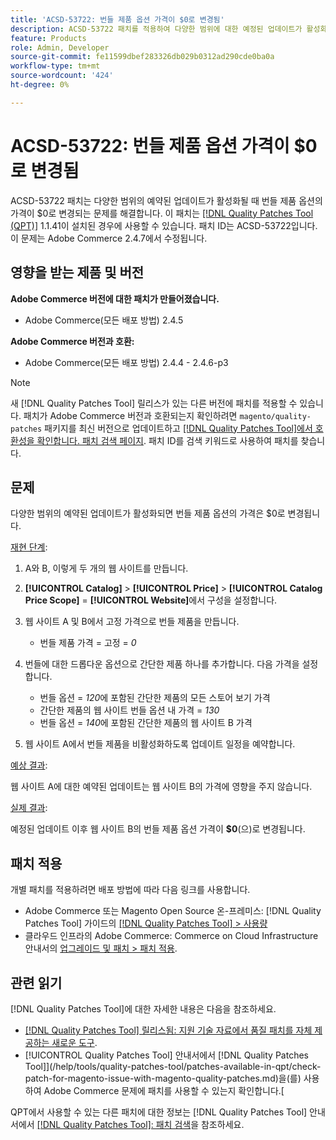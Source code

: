 ```yaml
---
title: 'ACSD-53722: 번들 제품 옵션 가격이 $0로 변경됨'
description: ACSD-53722 패치를 적용하여 다양한 범위에 대한 예정된 업데이트가 활성화될 때 번들 제품 옵션의 가격이 $0로 변경되는 Adobe Commerce 문제를 해결합니다.
feature: Products
role: Admin, Developer
source-git-commit: fe11599dbef283326db029b0312ad290cde0ba0a
workflow-type: tm+mt
source-wordcount: '424'
ht-degree: 0%

---
```


# ACSD-53722: 번들 제품 옵션 가격이 $0로 변경됨

ACSD-53722 패치는 다양한 범위의 예약된 업데이트가 활성화될 때 번들 제품 옵션의 가격이 $0로 변경되는 문제를 해결합니다. 이 패치는 [[!DNL Quality Patches Tool (QPT)]](https://experienceleague.adobe.com/en/docs/commerce-knowledge-base/kb/announcements/commerce-announcements/magento-quality-patches-released-new-tool-to-self-serve-quality-patches) 1.1.41이 설치된 경우에 사용할 수 있습니다. 패치 ID는 ACSD-53722입니다. 이 문제는 Adobe Commerce 2.4.7에서 수정됩니다.

## 영향을 받는 제품 및 버전

**Adobe Commerce 버전에 대한 패치가 만들어졌습니다.**

* Adobe Commerce(모든 배포 방법) 2.4.5

**Adobe Commerce 버전과 호환:**

* Adobe Commerce(모든 배포 방법) 2.4.4 - 2.4.6-p3

>[!NOTE]
>
>새 [!DNL Quality Patches Tool] 릴리스가 있는 다른 버전에 패치를 적용할 수 있습니다. 패치가 Adobe Commerce 버전과 호환되는지 확인하려면 `magento/quality-patches` 패키지를 최신 버전으로 업데이트하고 [[!DNL Quality Patches Tool]에서 호환성을 확인합니다. 패치 검색 페이지](https://experienceleague.adobe.com/tools/commerce-quality-patches/index.html). 패치 ID를 검색 키워드로 사용하여 패치를 찾습니다.

## 문제

다양한 범위의 예약된 업데이트가 활성화되면 번들 제품 옵션의 가격은 $0로 변경됩니다.

<u>재현 단계</u>:

1. A와 B, 이렇게 두 개의 웹 사이트를 만듭니다.
1. **[!UICONTROL Catalog]** > **[!UICONTROL Price]** > **[!UICONTROL Catalog Price Scope]** = **[!UICONTROL Website]**&#x200B;에서 구성을 설정합니다.
1. 웹 사이트 A 및 B에서 고정 가격으로 번들 제품을 만듭니다.

   * 번들 제품 가격 = 고정 = *0*

1. 번들에 대한 드롭다운 옵션으로 간단한 제품 하나를 추가합니다. 다음 가격을 설정합니다.

   * 번들 옵션 = *120*&#x200B;에 포함된 간단한 제품의 모든 스토어 보기 가격
   * 간단한 제품의 웹 사이트 번들 옵션 내 가격 = *130*
   * 번들 옵션 = *140*&#x200B;에 포함된 간단한 제품의 웹 사이트 B 가격

1. 웹 사이트 A에서 번들 제품을 비활성화하도록 업데이트 일정을 예약합니다.

<u>예상 결과</u>:

웹 사이트 A에 대한 예약된 업데이트는 웹 사이트 B의 가격에 영향을 주지 않습니다.

<u>실제 결과</u>:

예정된 업데이트 이후 웹 사이트 B의 번들 제품 옵션 가격이 **$0**(으)로 변경됩니다.

## 패치 적용

개별 패치를 적용하려면 배포 방법에 따라 다음 링크를 사용합니다.

* Adobe Commerce 또는 Magento Open Source 온-프레미스: [!DNL Quality Patches Tool] 가이드의 [[!DNL Quality Patches Tool] > 사용량](/help/tools/quality-patches-tool/usage.md)
* 클라우드 인프라의 Adobe Commerce: Commerce on Cloud Infrastructure 안내서의 [업그레이드 및 패치 > 패치 적용](https://experienceleague.adobe.com/docs/commerce-cloud-service/user-guide/develop/upgrade/apply-patches.html).

## 관련 읽기

[!DNL Quality Patches Tool]에 대한 자세한 내용은 다음을 참조하세요.

* [[!DNL Quality Patches Tool] 릴리스됨: 지원 기술 자료에서 품질 패치를 자체 제공하는 새로운 도구](https://experienceleague.adobe.com/en/docs/commerce-knowledge-base/kb/announcements/commerce-announcements/magento-quality-patches-released-new-tool-to-self-serve-quality-patches).
* [!UICONTROL Quality Patches Tool] 안내서에서  [!DNL Quality Patches Tool]](/help/tools/quality-patches-tool/patches-available-in-qpt/check-patch-for-magento-issue-with-magento-quality-patches.md)을(를) 사용하여 Adobe Commerce 문제에 패치를 사용할 수 있는지 확인합니다.[


QPT에서 사용할 수 있는 다른 패치에 대한 정보는 [!DNL Quality Patches Tool] 안내서에서 [[!DNL Quality Patches Tool]: 패치 검색](https://experienceleague.adobe.com/tools/commerce-quality-patches/index.html)을 참조하세요.
